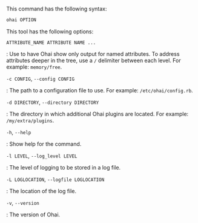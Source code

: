 This command has the following syntax:

```bash
ohai OPTION
```

This tool has the following options:

`ATTRIBUTE_NAME ATTRIBUTE NAME ...`

:   Use to have Ohai show only output for named attributes. To address attributes deeper in the tree, use a `/` delimiter between each level. For example: `memory/free`.

`-c CONFIG`, `--config CONFIG`

:   The path to a configuration file to use. For example:
    `/etc/ohai/config.rb`.

`-d DIRECTORY`, `--directory DIRECTORY`

:   The directory in which additional Ohai plugins are located. For
    example: `/my/extra/plugins`.

`-h`, `--help`

:   Show help for the command.

`-l LEVEL`, `--log_level LEVEL`

:   The level of logging to be stored in a log file.

`-L LOGLOCATION`, `--logfile LOGLOCATION`

:   The location of the log file.

`-v`, `--version`

:   The version of Ohai.
